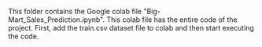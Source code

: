 This folder contains the Google colab file "Big-Mart_Sales_Prediction.ipynb". This colab file has the entire code of the project. 
First, add the train.csv dataset file to colab and then start executing the code.
